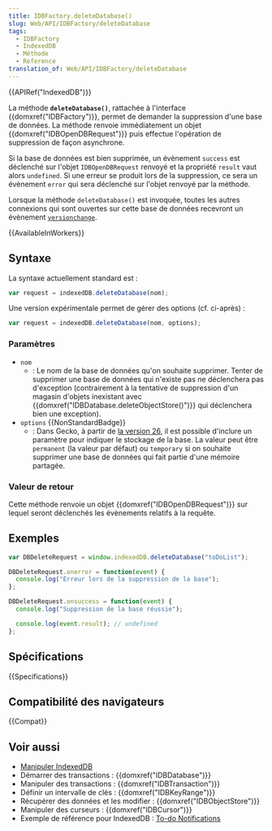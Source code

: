 ```yaml
---
title: IDBFactory.deleteDatabase()
slug: Web/API/IDBFactory/deleteDatabase
tags:
  - IDBFactory
  - IndexedDB
  - Méthode
  - Reference
translation_of: Web/API/IDBFactory/deleteDatabase
---
```


{{APIRef("IndexedDB")}}

La méthode **`deleteDatabase()`**, rattachée à l'interface {{domxref("IDBFactory")}}, permet de demander la suppression d'une base de données. La méthode renvoie immédiatement un objet {{domxref("IDBOpenDBRequest")}} puis effectue l'opération de suppression de façon asynchrone.

Si la base de données est bien supprimée, un évènement `success` est déclenché sur l'objet `IDBOpenDBRequest` renvoyé et la propriété `result` vaut alors `undefined`. Si une erreur se produit lors de la suppression, ce sera un évènement `error` qui sera déclenché sur l'objet renvoyé par la méthode.

Lorsque la méthode `deleteDatabase()` est invoquée, toutes les autres connexions qui sont ouvertes sur cette base de données recevront un évènement [`versionchange`](/fr/docs/Web/Events/versionchange_indexedDB).

{{AvailableInWorkers}}

## Syntaxe

La syntaxe actuellement standard est :

```js
var request = indexedDB.deleteDatabase(nom);
```

Une version expérimentale permet de gérer des options (cf. ci-après) :

```js
var request = indexedDB.deleteDatabase(nom, options);
```

### Paramètres

- `nom`
  - : Le nom de la base de données qu'on souhaite supprimer. Tenter de supprimer une base de données qui n'existe pas ne déclenchera pas d'exception (contrairement à la tentative de suppression d'un magasin d'objets inexistant avec {{domxref("IDBDatabase.deleteObjectStore()")}} qui déclenchera bien une exception).
- `options` {{NonStandardBadge}}
  - : Dans Gecko, à partir de [la version 26](/fr/Firefox/Releases/26), il est possible d'inclure un paramètre pour indiquer le stockage de la base. La valeur peut être `permanent` (la valeur par défaut) ou `temporary` si on souhaite supprimer une base de données qui fait partie d'une mémoire partagée.

### Valeur de retour

Cette méthode renvoie un objet {{domxref("IDBOpenDBRequest")}} sur lequel seront déclenchés les évènements relatifs à la requête.

## Exemples

```js
var DBDeleteRequest = window.indexedDB.deleteDatabase("toDoList");

DBDeleteRequest.onerror = function(event) {
  console.log("Erreur lors de la suppression de la base");
};

DBDeleteRequest.onsuccess = function(event) {
  console.log("Suppression de la base réussie");

  console.log(event.result); // undefined
};
```

## Spécifications

{{Specifications}}

## Compatibilité des navigateurs

{{Compat}}

## Voir aussi

- [Manipuler IndexedDB](/fr/docs/Web/API/API_IndexedDB/Using_IndexedDB)
- Démarrer des transactions : {{domxref("IDBDatabase")}}
- Manipuler des transactions : {{domxref("IDBTransaction")}}
- Définir un intervalle de clés : {{domxref("IDBKeyRange")}}
- Récupérer des données et les modifier : {{domxref("IDBObjectStore")}}
- Manipuler des curseurs : {{domxref("IDBCursor")}}
- Exemple de référence pour IndexedDB : [To-do Notifications](https://github.com/mdn/dom-examples/tree/main/to-do-notifications)

